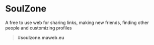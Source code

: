 # SoulZone
A free to use web for sharing links, making new friends, finding other people and customizing profiles


> #**soulzone.maweb.eu**
